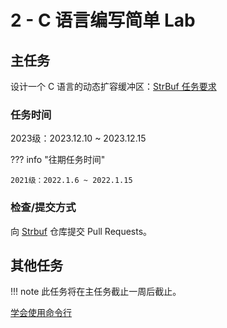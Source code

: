 # 2 - C 语言编写简单 Lab

## 主任务

设计一个 C 语言的动态扩容缓冲区：[StrBuf 任务要求](../project/strbuf.md)

### 任务时间

2023级：2023.12.10 ~ 2023.12.15

??? info "往期任务时间"

    2021级：2022.1.6 ~ 2022.1.15

### 检查/提交方式

向 [Strbuf](https://github.com/xiyou-linuxer/Strbuf) 仓库提交 Pull Requests。

## 其他任务

!!! note
    此任务将在主任务截止一周后截止。

[学会使用命令行](../project/command-line.md)
